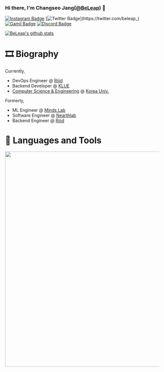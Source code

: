 ### Hi there, I'm Changseo Jang([@BeLeap](https://github.com/BeLeap)) 👋

[![Instagram Badge](https://img.shields.io/badge/instagram-c13584?style=flat-square&logo=instagram&logoColor=white&link=https://www.instagram.com/jang_chang_seo)](https://www.instagram.com/jang_chang_seo)
[![Twitter Badge](https://img.shields.io/badge/twitter-1da1f2?style=flat-square&logo=twitter&logoColor=white&link=https://twitter.com/beleap_)](https://twitter.com/beleap_)
[![Gamil Badge](https://img.shields.io/badge/mail-8b89cc?style=flat-square&logo=protonmail&logoColor=white&link=mailto:beleap@beleap.dev)](mailto:beleap@beleap.codes)
[![Discord Badge](https://img.shields.io/badge/Discord-BeLeap%231012-7289d9?style=flat-square&logo=Discord&logoColor=white)](https://discord.com/users/540435382853173280)

[![BeLeap's github stats](https://github-readme-stats.vercel.app/api?username=BeLeap&count_private=true&show_icons=true)](https://github.com/BeLeap)

# 🎞 Biography

Currently,
- DevOps Engineer @ [Riiid](https://riiid.com)
- Backend Developer @ [KLUE](https://klue.kr)
- [Computer Science & Engineering](https://cs.korea.edu) @ [Korea Univ.](https://korea.edu)

Formerly,
- ML Engineer @ [Minds Lab](https://mindslab.ai:8080/en/company)
- Software Engineer @ [Nearthlab](https://www.nearthlab.com/)
- Backend Engineer @ [Riiid](https://company.riiid.co)

# 🧰 Languages and Tools

<img width="700rem" src=https://wakatime.com/share/@BeLeap/bf8d096d-891a-4ea9-9de1-603a25e3f1c6.svg></img>
